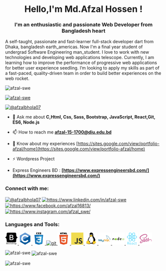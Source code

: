 <h1 align="center">Hello,I'm Md.Afzal Hossen !</h1>
<h3 align="center">I'm an enthusiastic and passionate Web Developer from Bangladesh heart</h3>
<p align="left">A self-taught, passionate and fast-learner full-stack developer dart from Dhaka, bangladesh earth_americas. Now I'm a final year student of undergrad Software Engineering man_student. I love to work with new technologies and developing web applications telescope. Currently, I am learning how to improve the performance of progressive web applications for better user experience seedling. I’m looking to apply my skills as part of a fast-paced, quality-driven team in order to build better experiences on the web rocket.</p>

<p align="left"> <img src="https://komarev.com/ghpvc/?username=afzal-swe&label=Profile%20views&color=0e75b6&style=flat" alt="afzal-swe" /> </p>

<p align="left"> <a href="https://github.com/ryo-ma/github-profile-trophy"><img src="https://github-profile-trophy.vercel.app/?username=afzal-swe" alt="afzal-swe" /></a> </p>

<p align="left"> <a href="https://twitter.com/@afzalbhola07" target="blank"><img src="https://img.shields.io/twitter/follow/@afzalbhola07?logo=twitter&style=for-the-badge" alt="@afzalbhola07" /></a> </p>

- 💬 Ask me about **C,Html, Css, Sass, Bootstrap, JavaScript, React,Git, ES6, Node.js**

- 📫 How to reach me **afzal-15-1700@diu.edu.bd**

- 📄 Know about my experiences [https://sites.google.com/view/portfolio-afzal/home](https://sites.google.com/view/portfolio-afzal/home)

- ⚡ Wordpress Project
- Express Engineers BD : **[https://www.expressengineersbd.com/](https://www.expressengineersbd.com/)**
<h3 align="left">Connect with me:</h3>
<p align="left">
<a href="https://twitter.com/@afzalbhola07" target="blank"><img align="center" src="https://raw.githubusercontent.com/rahuldkjain/github-profile-readme-generator/master/src/images/icons/Social/twitter.svg" alt="@afzalbhola07" height="30" width="40" /></a>
<a href="https://www.linkedin.com/in/afzal-swe" target="blank"><img align="center" src="https://raw.githubusercontent.com/rahuldkjain/github-profile-readme-generator/master/src/images/icons/Social/linked-in-alt.svg" alt="https://www.linkedin.com/in/afzal-swe" height="30" width="40" /></a>
<a href="https://facebook.com/afzal16813/" target="blank"><img align="center" src="https://raw.githubusercontent.com/rahuldkjain/github-profile-readme-generator/master/src/images/icons/Social/facebook.svg" alt="https://www.facebook.com/afzal16813/" height="30" width="40" /></a>
<a href="https://instagram.com/https://www.instagram.com/afzal_swe/" target="blank"><img align="center" src="https://raw.githubusercontent.com/rahuldkjain/github-profile-readme-generator/master/src/images/icons/Social/instagram.svg" alt="https://www.instagram.com/afzal_swe/" height="30" width="40" /></a>
</p>

<h3 align="left">Languages and Tools:</h3>
<p align="left"> <a href="https://getbootstrap.com" target="_blank" rel="noreferrer"> <img src="https://raw.githubusercontent.com/devicons/devicon/master/icons/bootstrap/bootstrap-plain-wordmark.svg" alt="bootstrap" width="40" height="40"/> </a> <a href="https://www.cprogramming.com/" target="_blank" rel="noreferrer"> <img src="https://raw.githubusercontent.com/devicons/devicon/master/icons/c/c-original.svg" alt="c" width="40" height="40"/> </a> <a href="https://www.w3schools.com/css/" target="_blank" rel="noreferrer"> <img src="https://raw.githubusercontent.com/devicons/devicon/master/icons/css3/css3-original-wordmark.svg" alt="css3" width="40" height="40"/> </a> <a href="https://git-scm.com/" target="_blank" rel="noreferrer"> <img src="https://www.vectorlogo.zone/logos/git-scm/git-scm-icon.svg" alt="git" width="40" height="40"/> </a> <a href="https://www.w3.org/html/" target="_blank" rel="noreferrer"> <img src="https://raw.githubusercontent.com/devicons/devicon/master/icons/html5/html5-original-wordmark.svg" alt="html5" width="40" height="40"/> </a> <a href="https://developer.mozilla.org/en-US/docs/Web/JavaScript" target="_blank" rel="noreferrer"> <img src="https://raw.githubusercontent.com/devicons/devicon/master/icons/javascript/javascript-original.svg" alt="javascript" width="40" height="40"/> </a> <a href="https://www.linux.org/" target="_blank" rel="noreferrer"> <img src="https://raw.githubusercontent.com/devicons/devicon/master/icons/linux/linux-original.svg" alt="linux" width="40" height="40"/> </a> <a href="https://www.mysql.com/" target="_blank" rel="noreferrer"> <img src="https://raw.githubusercontent.com/devicons/devicon/master/icons/mysql/mysql-original-wordmark.svg" alt="mysql" width="40" height="40"/> </a> <a href="https://nodejs.org" target="_blank" rel="noreferrer"> <img src="https://raw.githubusercontent.com/devicons/devicon/master/icons/nodejs/nodejs-original-wordmark.svg" alt="nodejs" width="40" height="40"/> </a> <a href="https://reactjs.org/" target="_blank" rel="noreferrer"> <img src="https://raw.githubusercontent.com/devicons/devicon/master/icons/react/react-original-wordmark.svg" alt="react" width="40" height="40"/> </a> <a href="https://sass-lang.com" target="_blank" rel="noreferrer"> <img src="https://raw.githubusercontent.com/devicons/devicon/master/icons/sass/sass-original.svg" alt="sass" width="40" height="40"/> </a> </p>

<p><img align="left" src="https://github-readme-stats.vercel.app/api/top-langs?username=afzal-swe&show_icons=true&locale=en&layout=compact" alt="afzal-swe" /></p>

<p>&nbsp;<img align="center" src="https://github-readme-stats.vercel.app/api?username=afzal-swe&show_icons=true&locale=en" alt="afzal-swe" /></p>

<p><img align="center" src="https://github-readme-streak-stats.herokuapp.com/?user=afzal-swe&" alt="afzal-swe" /></p>
